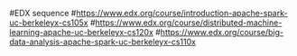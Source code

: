 #EDX sequence
#https://www.edx.org/course/introduction-apache-spark-uc-berkeleyx-cs105x
#https://www.edx.org/course/distributed-machine-learning-apache-uc-berkeleyx-cs120x
#https://www.edx.org/course/big-data-analysis-apache-spark-uc-berkeleyx-cs110x

